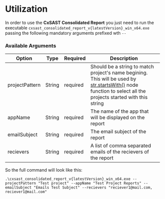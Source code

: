 # Utilization

In order to use the **CxSAST Consolidated Report** you just need to run the executable `cxsast_consolidated_report_v{latestVersion}_win_x64.exe` passing the following mandatory arguments prefixed wth `--`

### Available Arguments

| Option         | Type   | Required | Description                                                                        |
| -------------- | ------ | -------- | ---------------------------------------------------------------------------------- |
| projectPattern | String | required | Should be a string to match project's name begining. This will be used by [str.startsWith()](https://www.w3schools.com/jsref/jsref_startswith.asp) node function to select all the projects started with this string|
| appName        | String | required | The name of the app that will be displayed on the report                           |
| emailSubject   | String | required | The email subject of the report                                                    |
| recievers      | String | required | A list of comma separated emails of the recievers of the report                    |

So the full command will look like this:

```shell
.\cxsast_consolidated_report_v{latestVersion}_win_x64.exe --projectPattern "Test project" --appName "Test Project Reports" --emailSubject "Emails Test Subject" --recievers "reciever1@mail.com, reciever1@mail.com"
```
